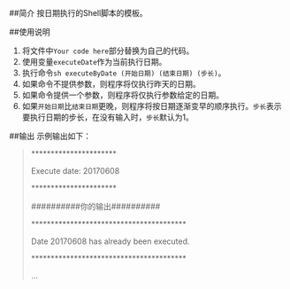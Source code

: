 ##简介
按日期执行的Shell脚本的模板。

##使用说明
1. 将文件中`Your code here`部分替换为自己的代码。
2. 使用变量`executeDate`作为当前执行日期。
3. 执行命令`sh executeByDate (开始日期) (结束日期) (步长)`。
4. 如果命令不提供参数，则程序将仅执行昨天的日期。
5. 如果命令提供一个参数，则程序将仅执行参数给定的日期。
6. 如果`开始日期`比`结束日期`更晚，则程序将按日期逐渐变早的顺序执行。`步长`表示要执行日期的步长，在没有输入时，`步长`默认为1。 

##输出
示例输出如下：

> \**********************
> 
> Execute date: 20170608
> 
> \**********************
> 
> ##########你的输出##########
> 
> \****************************************
> 
> Date 20170608 has already been executed.
> 
> \****************************************
> 
> ...
